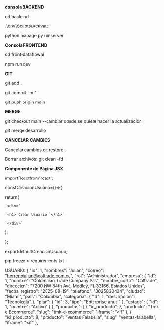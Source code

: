 **consola BACKEND**

cd backend

.\env\Scripts\Activate

python manage.py runserver

**Consola FRONTEND**

cd front-dataflowai

npm run dev

**GIT**

git add .

git commit -m "

git push origin main

**MERGE**

git checkout main --cambiar donde se quiere hacer la actualizacion

git merge desarrollo

**CANCELAR CAMBIOS**

Cancelar cambios git restore .

Borrar archivos: git clean -fd

**Componente de Página JSX**

importReactfrom'react';

constCreacionUsuario=()=>{

  return(

    `<div>`

    `<h1>`Crear Usuario `</h1>`

    `</div>`

  );

};

exportdefaultCreacionUsuario;

pip freeze > requirements.txt

USUARIO:
{
  "id": 1,
  "nombres": "Julian",
  "correo": "herrenojulian@coltrade.com.co",
  "rol": "Administrador",
  "empresa": {
    "id": 1,
    "nombre": "Colombian Trade Company Sas",
    "nombre_corto": "Coltrade",
    "direccion": "7200 NW 84th Ave, Medley, FL 33166, Estados Unidos",
    "fecha_registro": "2025-08-19",
    "telefono": "3025830404",
    "ciudad": "Miami",
    "pais": "Colombia",
    "categoria": {
      "id": 1,
      "descripcion": "Tecnología"
    },
    "plan": {
      "id": 3,
      "tipo": "Enterprise anual"
    },
    "estado": {
      "id": 1,
      "nombre": "Activo"
    }
  },
  "productos": [
    {
      "id_producto": 7,
      "producto": "Tmk e Ecommerce",
      "slug": "tmk-e-ecommerce",
      "iframe": "<if"
    },
    {
      "id_producto": 8,
      "producto": "Ventas Falabella",
      "slug": "ventas-falabella",
      "iframe": "<if"
    },
